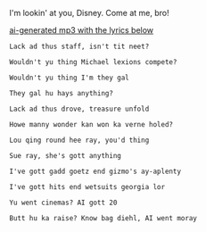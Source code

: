 I'm lookin' at you, Disney. Come at me, bro!

[ai-generated mp3 with the lyrics below](https://github.com/scottvr/HoMofo/raw/main/mp3/README.md)

```text
Lack ad thus staff, isn't tit neet?

Wouldn't yu thing Michael lexions compete?

Wouldn't yu thing I'm they gal

They gal hu hays anything?

Lack ad thus drove, treasure unfold

Howe manny wonder kan won ka verne holed?

Lou qing round hee ray, you'd thing

Sue ray, she's gott anything

I've gott gadd goetz end gizmo's ay-aplenty

I've gott hits end wetsuits georgia lor

Yu went cinemas? AI gott 20

Butt hu ka raise? Know bag diehl, AI went moray
```